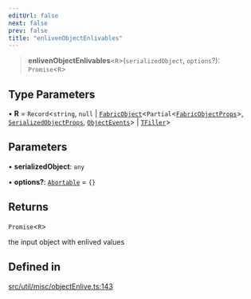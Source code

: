 ```yaml
---
editUrl: false
next: false
prev: false
title: "enlivenObjectEnlivables"
---
```


> **enlivenObjectEnlivables**\<`R`\>(`serializedObject`, `options`?): `Promise`\<`R`\>

## Type Parameters

• **R** = `Record`\<`string`, `null` \| [`FabricObject`](/api/classes/fabricobject/)\<`Partial`\<[`FabricObjectProps`](/api/interfaces/fabricobjectprops/)\>, [`SerializedObjectProps`](/api/interfaces/serializedobjectprops/), [`ObjectEvents`](/api/interfaces/objectevents/)\> \| [`TFiller`](/api/type-aliases/tfiller/)\>

## Parameters

• **serializedObject**: `any`

• **options?**: [`Abortable`](/api/type-aliases/abortable/) = `{}`

## Returns

`Promise`\<`R`\>

the input object with enlived values

## Defined in

[src/util/misc/objectEnlive.ts:143](https://github.com/fabricjs/fabric.js/blob/5c1240d8b4662e45868dd33f385f941de21c8e9c/src/util/misc/objectEnlive.ts#L143)
